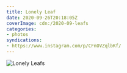 ```yaml
---
title: Lonely Leaf
date: 2020-09-26T20:18:05Z
coverImage: cdn:/2020-09-leafs
categories:
- photos
syndications:
- https://www.instagram.com/p/CFnOVZqlbKf/
---
```


![](cdn:/2020-09-leafs?class=fw "Lonely Leafs")
